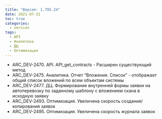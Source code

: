 ```yaml
---
title: "Версия: 1.795.24"
date: 2021-07-31
toc: true
categories:
  - version
tags:
  - API
  - Аналитика
  - ДЦ
  - Оптимизация
---
```


-   ARC_DEV-2470. API. API_get_contracts - Расширен существующий метод
-   ARC_DEV-2475. Аналитика. Отчет “Вложения. Список” - отображает общий список вложений по всем объектам системы
-   ARC_DEV-2477. ДЦ. Формирование внутренней формы заявки на автоперевозку по заданному шаблону с вложением скана в исходную заявку
-   ARC_DEV-2493. Оптимизация. Увеличена скорость создания/копирования заявок
-   ARC_DEV-2495. Оптимизация. Увеличена скорость журнала заявок
